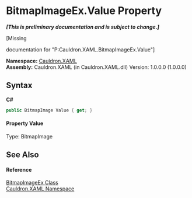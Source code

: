 # BitmapImageEx.Value Property 
 _**\[This is preliminary documentation and is subject to change.\]**_

\[Missing <summary> documentation for "P:Cauldron.XAML.BitmapImageEx.Value"\]

**Namespace:**&nbsp;<a href="N_Cauldron_XAML">Cauldron.XAML</a><br />**Assembly:**&nbsp;Cauldron.XAML (in Cauldron.XAML.dll) Version: 1.0.0.0 (1.0.0.0)

## Syntax

**C#**<br />
``` C#
public BitmapImage Value { get; }
```


#### Property Value
Type: BitmapImage

## See Also


#### Reference
<a href="T_Cauldron_XAML_BitmapImageEx">BitmapImageEx Class</a><br /><a href="N_Cauldron_XAML">Cauldron.XAML Namespace</a><br />